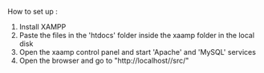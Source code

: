 How to set up :
  1. Install XAMPP
  2. Paste the files in the 'htdocs' folder inside the xaamp folder in the local disk
  3. Open the xaamp control panel and start 'Apache' and 'MySQL' services
  4. Open the browser and go to "http://localhost/<filename>/src/"
